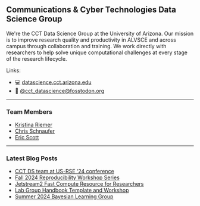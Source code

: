 ## Communications & Cyber Technologies Data Science Group

We're the CCT Data Science Group at the University of Arizona. Our mission is to improve research quality and productivity in ALVSCE and across campus through collaboration and training. We work directly with researchers to help solve unique computational challenges at every stage of the research lifecycle.

Links:

- 💻 [datascience.cct.arizona.edu](https://datascience.cct.arizona.edu/)
- 🐘 [@cct_datascience@fosstodon.org](https://fosstodon.org/@cct_datascience)

----------------------------------------

### Team Members

- [Kristina Riemer](https://github.com/KristinaRiemer)
- [Chris Schnaufer](https://github.com/Chris-Schnaufer)
- [Eric Scott](https://github.com/Aariq)

----------------------------------------

### Latest Blog Posts

<!-- BLOG-POST-LIST:START -->
- [CCT DS team at US-RSE ‘24 conference](https://datascience.cct.arizona.edu/news/cct-ds-team-us-rse-24-conference)
- [Fall 2024 Reproducibility Workshop Series](https://datascience.cct.arizona.edu/news/fall-2024-reproducibility-workshop-series)
- [Jetstream2 Fast Compute Resource for Researchers](https://datascience.cct.arizona.edu/news/jetstream2-fast-compute-resource-researchers)
- [Lab Group Handbook Template and Workshop](https://datascience.cct.arizona.edu/news/lab-group-handbook-template-and-workshop)
- [Summer 2024 Bayesian Learning Group](https://datascience.cct.arizona.edu/news/summer-2024-bayesian-learning-group)
<!-- BLOG-POST-LIST:END -->
